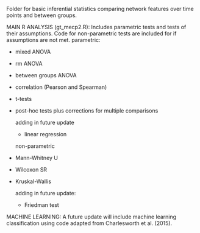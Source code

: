 Folder for basic inferential statistics comparing network features over time points and between groups.

MAIN R ANALYSIS (gt_mecp2.R):
Includes parametric tests and tests of their assumptions. Code for non-parametric tests are included for if assumptions are not met.
  parametric:
- mixed ANOVA
- rm ANOVA
- between groups ANOVA
- correlation (Pearson and Spearman)
- t-tests
- post-hoc tests plus corrections for multiple comparisons
  
  adding in future update
  - linear regression
  
  non-parametric
- Mann-Whitney U
- Wilcoxon SR
- Kruskal-Wallis
    
    adding in future update:
    - Friedman test
    
MACHINE LEARNING:
A future update will include machine learning classification using code adapted from Charlesworth et al. (2015).
